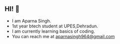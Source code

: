## HI! 👋
- I am Aparna Singh.
- 1st year btech student at UPES,Dehradun.
- I am currently learning basics of coding.
- You can reach me at aparnasingh964@gmail.com 


<!--
**suhanaa29/suhanaa29** is a ✨ _special_ ✨ repository because its `README.md` (this file) appears on your GitHub profile.

Here are some ideas to get you started:

- 🌱 I’m currently learning ...
- 👯 I’m looking to collaborate on ...
- 🤔 I’m looking for help with ...
- 💬 Ask me about ...
- 📫 How to reach me: ...
- 😄 Pronouns: ...
- ⚡ Fun fact: ...
-->
